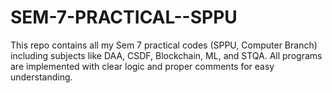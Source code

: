 # SEM-7-PRACTICAL--SPPU
This repo contains all my Sem 7 practical codes (SPPU, Computer Branch) including subjects like DAA, CSDF, Blockchain, ML, and STQA. All programs are implemented with clear logic and proper comments for easy understanding.
